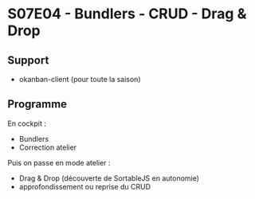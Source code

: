# S07E04 - Bundlers - CRUD - Drag & Drop

## Support

- okanban-client (pour toute la saison)

## Programme

En cockpit :

- Bundlers
- Correction atelier

Puis on passe en mode atelier :

- Drag & Drop (découverte de SortableJS en autonomie)
- approfondissement ou reprise du CRUD
